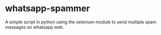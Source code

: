 # whatsapp-spammer
A simple script in python using the selenium module to send multiple spam messages  on whatsapp web.

